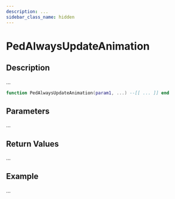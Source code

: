 ```yaml
---
description: ...
sidebar_class_name: hidden
---
```


# PedAlwaysUpdateAnimation

## Description

...

```lua
function PedAlwaysUpdateAnimation(param1, ...) --[[ ... ]] end
```

## Parameters

...

## Return Values

...

## Example

...

